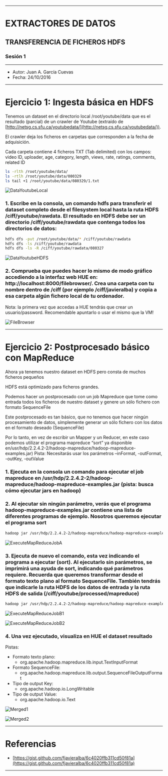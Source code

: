 ***
# EXTRACTORES DE DATOS
## TRANSFERENCIA DE FICHEROS HDFS
### Sesión 1
***
- Autor: Juan A. García Cuevas
- Fecha: 24/10/2016

***
# Ejercicio 1: Ingesta básica en HDFS

Tenemos un dataset en el directorio local /root/youtube/data que es el resultado (parcial) de un crawler de Youtube (extraído de [http://netsg.cs.sfu.ca/youtubedata/](http://netsg.cs.sfu.ca/youtubedata/)).

El crawler deja los ficheros en carpetas que corresponden a la fecha de adquisición.

Cada carpeta contiene 4 ficheros TXT (Tab delimited) con los campos: video ID, uploader, age, category, length, views, rate, ratings, comments, related ID

```bash
ls -rlth /root/youtube/data/
ls -rtlh /root/youtube/data/080329
ls tail +1 /root/youtube/data/080329/1.txt
```

![DataYoutubeLocal](images/s1/DataYoutubeLocal.png)

### 1. Escribe en la consola, un comando hdfs para transferir el dataset completo desde el filesystem local hasta la ruta HDFS /ciff/youtube/rawdata. El resultado en HDFS debe ser un directorio /ciff/youtube/rawdata que contenga todos los directorios de datos:

```bash
hdfs dfs -put /root/youtube/data/* /ciff/youtube/rawdata
hdfs dfs -ls /ciff/youtube/rawdata
hdfs dfs -ls -R /ciff/youtube/rawdata/080327
```

![DataYoutubeHDFS](images/s1/DataYoutubeHDFS.png)

### 2. Comprueba que puedes hacer lo mismo de modo gráfico accediendo a la interfaz web HUE en: http://localhost:8000/filebrowser/. Crea una carpeta con tu nombre dentro de /ciff (por ejemplo /ciff/javieralba) y copia a esa carpeta algún fichero local de tu ordenador.

Nota: la primera vez que accedas a HUE tendrás que crear un usuario/password. Recomendable apuntarlo o usar el mismo que la VM!

![FileBrowser](images/s1/FileBrowser.png)


***
# Ejercicio 2: Postprocesado básico con MapReduce

Ahora ya tenemos nuestro dataset en HDFS pero consta de muchos ficheros pequeños

HDFS está optimizado para ficheros grandes.

Podemos hacer un postprocesado con un job Mapreduce que tome como entrada todos los ficheros de nuestro dataset y genere un sólo fichero con formato SequenceFile

Este postprocesado es tan básico, que no tenemos que hacer ningún procesamiento de datos, símplemente generar un sólo fichero con los datos en el formato deseado (SequenceFile)

Por lo tanto, en vez de escribir un Mapper y un Reducer, en este caso podemos utilizar el programa mapreduce “sort” ya disponible en/usr/hdp/2.2.4.2-2/hadoop-mapreduce/hadoop-mapreduce-examples.jar) Pista: Necesitarás usar los parámetros –inFormat, -outFormat, -outKey, -outValue

### 1. Ejecuta en la consola un comando para ejecutar el job mapreduce en /usr/hdp/2.2.4.2-2/hadoop-mapreduce/hadoop-mapreduce-examples.jar (pista: busca cómo ejecutar jars en hadoop)


### 2. Al ejecutar sin ningún parámetro, verás que el programa hadoop-mapreduce-examples.jar contiene una lista de diferentes programas de ejemplo. Nosotros queremos ejecutar el programa sort

```bash
hadoop jar /usr/hdp/2.2.4.2-2/hadoop-mapreduce/hadoop-mapreduce-examples.jar
```

![ExecuteMapReduceJobA](images/s1/ExecuteMapReduceJobA.png)

### 3. Ejecuta de nuevo el comando, esta vez indicando el programa a ejecutar (sort). Al ejecutarlo sin parámetros, se imprimirá una ayuda de sort, indicando qué parámetros requiere. Recuerda que queremos transformar desde el formato texto plano al formato SequenceFile. También tendrás que indicarle la ruta HDFS de los datos de entrada y la ruta HDFS de salida (/ciff/youtube/processed/mapreduce)

```bash
hadoop jar /usr/hdp/2.2.4.2-2/hadoop-mapreduce/hadoop-mapreduce-examples.jar sort -inFormat org.apache.hadoop.mapreduce.lib.input.TextInputFormat -outFormat org.apache.hadoop.mapreduce.lib.output.SequenceFileOutputFormat -outKey org.apache.hadoop.io.LongWritable -outValue org.apache.hadoop.io.Text "/ciff/youtube/rawdata/*" "/ciff/youtube/mergedData"
```

![ExecuteMapReduceJobB1](images/s1/ExecuteMapReduceJobB1.png)

![ExecuteMapReduceJobB2](images/s1/ExecuteMapReduceJobB2.png)

### 4. Una vez ejecutado, visualiza en HUE el dataset resultado

Pistas:

- Formato texto plano: 
    - org.apache.hadoop.mapreduce.lib.input.TextInputFormat
- Formato SequenceFile: 
    - org.apache.hadoop.mapreduce.lib.output.SequenceFileOutputFormat
- Tipo de output Key: 
    - org.apache.hadoop.io.LongWritable
- Tipo de output Value: 
    - org.apache.hadoop.io.Text

![Merged1](images/s1/Merged1.png)

![Merged2](images/s1/Merged2.png)

***
# Referencias
- [https://gist.github.com/fjavieralba/6c4020ffb311cd50f81a](https://gist.github.com/fjavieralba/6c4020ffb311cd50f81a)

***
